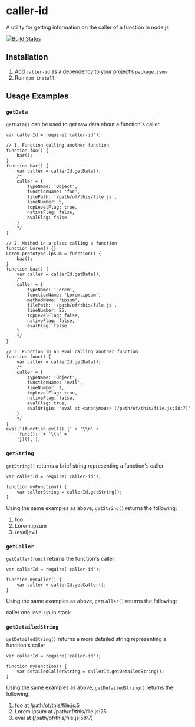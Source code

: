 # caller-id

A utility for getting information on the caller of a function in node.js

[![Build Status](https://travis-ci.org/pixelsandbytes/caller-id.png?branch=master)](https://travis-ci.org/pixelsandbytes/caller-id)

## Installation
1. Add `caller-id` as a dependency to your project’s `package.json`
2. Run `npm install`

## Usage Examples

### `getData`

`getData()` can be used to get raw data about a function's caller

    var callerId = require('caller-id');

    // 1. Function calling another function
    function foo() {
        bar();
    }
    function bar() {
        var caller = callerId.getData();
        /*
        caller = {
            typeName: 'Object',
            functionName: 'foo',
            filePath: '/path/of/this/file.js',
            lineNumber: 5,
            topLevelFlag: true,
            nativeFlag: false,
            evalFlag: false
        }
        */
    }

    // 2. Method in a class calling a function
    function Lorem() {}
    Lorem.prototype.ipsum = function() {
        baz();
    }
    function baz() {
        var caller = callerId.getData();
        /*
        caller = {
            typeName: 'Lorem',
            functionName: 'Lorem.ipsum',
            methodName: 'ipsum',
            filePath: '/path/of/this/file.js',
            lineNumber: 25,
            topLevelFlag: false,
            nativeFlag: false,
            evalFlag: false
        }
        */
    }

    // 3. Function in an eval calling another function
    function func() {
        var caller = callerId.getData();
        /*
        caller = {
            typeName: 'Object',
            functionName: 'evil',
            lineNumber: 2,
            topLevelFlag: true,
            nativeFlag: false,
            evalFlag: true,
            evalOrigin: 'eval at <anonymous> (/path/of/this/file.js:58:7)'
        }
        */
    }
    eval('(function evil() {' + '\\n' +
        'func();' + '\\n' +
        '})();');

### `getString`

`getString()` returns a brief string representing a function's caller

    var callerId = require('caller-id');

    function myFunction() {
        var callerString = callerId.getString();
    }

Using the same examples as above, `getString()` returns the following:

1.  foo
2.  Lorem.ipsum
3.  (eval)evil

### `getCaller`

`getCaller(func)` returns the function's caller

    var callerId = require('caller-id');

    function myCaller() {
        var caller = callerId.getCaller();
    }

Using the same examples as above, `getCaller()` returns the following:

caller one level up in stack

### `getDetailedString`

`getDetailedString()` returns a more detailed string representing a function's caller

    var callerId = require('caller-id');

    function myFunction() {
        var detailedCallerString = callerId.getDetailedString();
    }

Using the same examples as above, `getDetailedString()` returns the following:

1.  foo at /path/of/this/file.js:5
2.  Lorem.ipsum at /path/of/this/file.js:25
3.  eval at <anonymous> (/path/of/this/file.js:58:7)
